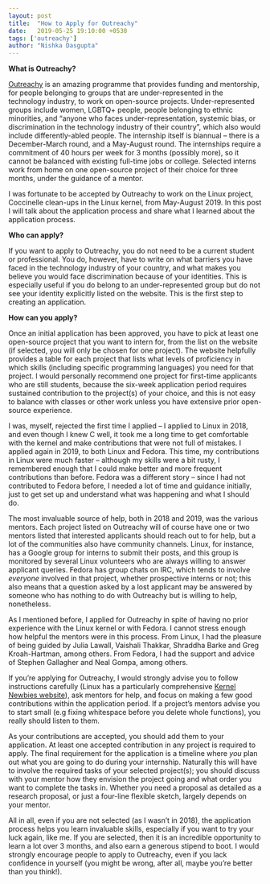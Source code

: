 ```yaml
---
layout: post
title:  "How to Apply for Outreachy"
date:   2019-05-25 19:10:00 +0530
tags: ['outreachy']
author: "Nishka Dasgupta"
---
```

**What is Outreachy?**

[Outreachy](https://www.outreachy.org) is an amazing programme that provides funding and mentorship, for people belonging to groups that are under-represented in the technology industry, to work on open-source projects. Under-represented groups include women, LGBTQ+ people, people belonging to ethnic minorities, and “anyone who faces under-representation, systemic bias, or discrimination in the technology industry of their country”, which also would include differently-abled people. The internship itself is biannual – there is a December-March round, and a May-August round. The internships require a commitment of 40 hours per week for 3 months (possibly more), so it cannot be balanced with existing full-time jobs or college. Selected interns work from home on one open-source project of their choice for three months, under the guidance of a mentor. 

I was fortunate to be accepted by Outreachy to work on the Linux project, Coccinelle clean-ups in the Linux kernel, from May-August 2019. In this post I will talk about the application process and share what I learned about the application process.

**Who can apply?**

If you want to apply to Outreachy, you do not need to be a current student or professional. You do, however, have to write on what barriers you have faced in the technology industry of your country, and what makes you believe you would face discrimination because of your identities. This is especially useful if you do belong to an under-represented group but do not see your identity explicitly listed on the website. This is the first step to creating an application.

**How can you apply?**

Once an initial application has been approved, you have to pick at least one open-source project that you want to intern for, from the list on the website (if selected, you will only be chosen for one project). The website helpfully provides a table for each project that lists what levels of proficiency in which skills (including specific programming languages) you need for that project. I would personally recommend one project for first-time applicants who are still students, because the six-week application period requires sustained contribution to the project(s) of your choice, and this is not easy to balance with classes or other work unless you have extensive prior open-source experience. 

I was, myself, rejected the first time I applied – I applied to Linux in 2018, and even though I knew C well, it took me a long time to get comfortable with the kernel and make contributions that were not full of mistakes. I applied again in 2019, to both Linux and Fedora. This time, my contributions in Linux were much faster – although my skills were a bit rusty, I remembered enough that I could make better and more frequent contributions than before. Fedora was a different story – since I had not contributed to Fedora before, I needed a lot of time and guidance initially, just to get set up and understand what was happening and what I should do. 

The most invaluable source of help, both in 2018 and 2019, was the various mentors. Each project listed on Outreachy will of course have one or two mentors listed that interested applicants should reach out to for help, but a lot of the communities also have community channels. Linux, for instance, has a Google group for interns to submit their posts, and this group is monitored by several Linux volunteers who are always willing to answer applicant queries. Fedora has group chats on IRC, which tends to involve _everyone_ involved in that project, whether prospective interns or not; this also means that a question asked by a lost applicant may be answered by someone who has nothing to do with Outreachy but is willing to help, nonetheless. 

As I mentioned before, I applied for Outreachy in spite of having no prior experience with the Linux kernel or with Fedora. I cannot stress enough how helpful the mentors were in this process. From Linux, I had the pleasure of being guided by Julia Lawall, Vaishali Thakkar, Shraddha Barke and Greg Kroah-Hartman, among others. From Fedora, I had the support and advice of Stephen Gallagher and Neal Gompa, among others. 

If you’re applying for Outreachy, I would strongly advise you to follow instructions carefully (Linux has a particularly comprehensive [Kernel Newbies website](https://kernelnewbies.org/Outreachyfirstpatch)), ask mentors for help, and focus on making a few good contributions within the application period. If a project’s mentors advise you to start small (e.g fixing whitespace before you delete whole functions), you really should listen to them. 

As your contributions are accepted, you should add them to your application. At least one accepted contribution in any project is required to apply. The final requirement for the application is a timeline where _you_ plan out what you are going to do during your internship. Naturally this will have to involve the required tasks of your selected project(s); you should discuss with your mentor how they envision the project going and what order you want to complete the tasks in. Whether you need a proposal as detailed as a research proposal, or just a four-line flexible sketch, largely depends on your mentor. 

All in all, even if you are not selected (as I wasn’t in 2018), the application process helps you learn invaluable skills, especially if you want to try your luck again, like me. If you are selected, then it is an incredible opportunity to learn a lot over 3 months, and also earn a generous stipend to boot. I would strongly encourage people to apply to Outreachy, even if you lack confidence in yourself (you might be wrong, after all, maybe you’re better than you think!). 
